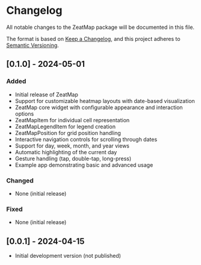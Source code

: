 # Changelog

All notable changes to the ZeatMap package will be documented in this file.

The format is based on [Keep a Changelog](https://keepachangelog.com/en/1.0.0/),
and this project adheres to [Semantic Versioning](https://semver.org/spec/v2.0.0.html).

## [0.1.0] - 2024-05-01

### Added
- Initial release of ZeatMap
- Support for customizable heatmap layouts with date-based visualization
- ZeatMap core widget with configurable appearance and interaction options
- ZeatMapItem for individual cell representation
- ZeatMapLegendItem for legend creation
- ZeatMapPosition for grid position handling
- Interactive navigation controls for scrolling through dates
- Support for day, week, month, and year views
- Automatic highlighting of the current day
- Gesture handling (tap, double-tap, long-press)
- Example app demonstrating basic and advanced usage

### Changed
- None (initial release)

### Fixed
- None (initial release)

## [0.0.1] - 2024-04-15

- Initial development version (not published)
